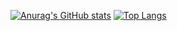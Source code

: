 <!--
**DavidHeiss/DavidHeiss** is a ✨ _special_ ✨ repository because its `README.md` (this file) appears on your GitHub profile.

Here are some ideas to get you started:

- 🔭 I’m currently working on ...
- 🌱 I’m currently learning ...
- 👯 I’m looking to collaborate on ...
- 🤔 I’m looking for help with ...
- 💬 Ask me about ...
- 📫 How to reach me: ...
- 😄 Pronouns: ...
- ⚡ Fun fact: ...
-->

[![Anurag's GitHub stats](https://github-readme-stats.vercel.app/api?username=DavidHeiss)](https://github.com/anuraghazra/github-readme-stats)
[![Top Langs](https://github-readme-stats.vercel.app/api/top-langs/?username=DavidHeiss)](https://github.com/anuraghazra/github-readme-stats)
